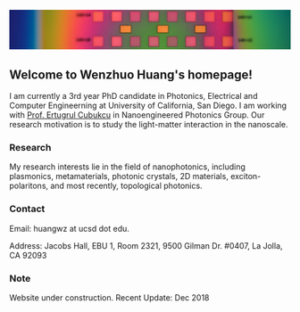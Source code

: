 ![](Images/ebl-developed-10X_banner.jpeg)
## Welcome to Wenzhuo Huang's homepage!

I am currently a 3rd year PhD candidate in Photonics, Electrical and Computer Engineerning at University of California, San Diego. I am working with [Prof. Ertugrul Cubukcu](http://cubukcu.ucsd.edu/Cubukcu_Lab-UCSD/Home.html) in Nanoengineered Photonics Group. Our research motivation is to study the light-matter interaction in the nanoscale.

### Research
My research interests lie in the field of nanophotonics, including plasmonics, metamaterials, photonic crystals, 2D materials, exciton-polaritons, and most recently, topological photonics.

### Contact

Email: huangwz at ucsd dot edu.

Address: Jacobs Hall, EBU 1, Room 2321, 9500 Gilman Dr. #0407, La Jolla, CA 92093 

### Note

Website under construction.
Recent Update: Dec 2018
